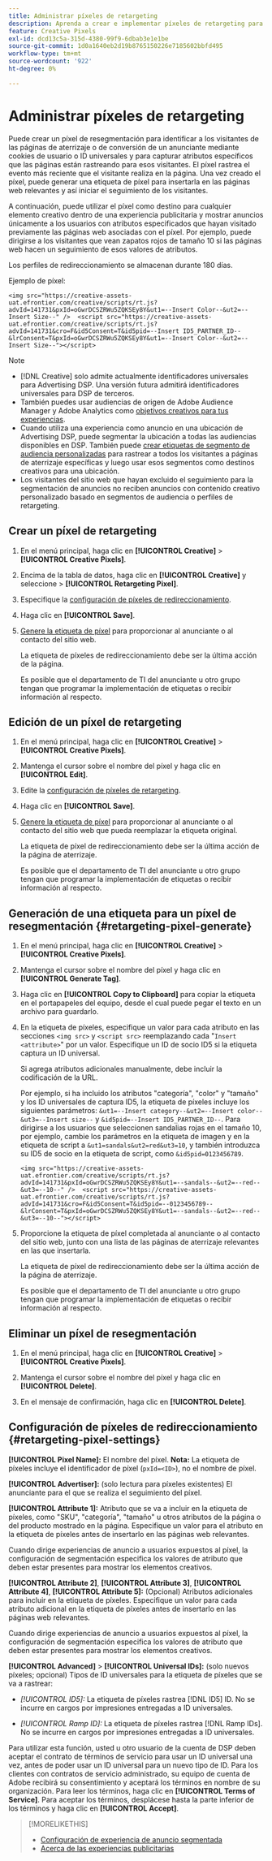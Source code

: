 ```yaml
---
title: Administrar píxeles de retargeting
description: Aprenda a crear e implementar píxeles de retargeting para utilizarlos como objetivos para experiencias de publicidad.
feature: Creative Pixels
exl-id: dcd13c5a-315d-4380-99f9-6dbab3e1e1be
source-git-commit: 1d0a1640eb2d19b8765150226e7185602bbfd495
workflow-type: tm+mt
source-wordcount: '922'
ht-degree: 0%

---
```


# Administrar píxeles de retargeting

<!-- Note to self: These aren't segments -- we don't create a pool of users. -->

Puede crear un píxel de resegmentación para identificar a los visitantes de las páginas de aterrizaje o de conversión de un anunciante mediante cookies de usuario o ID universales y para capturar atributos específicos que las páginas están rastreando para esos visitantes. El píxel rastrea el evento más reciente que el visitante realiza en la página. Una vez creado el píxel, puede generar una etiqueta de píxel para insertarla en las páginas web relevantes y así iniciar el seguimiento de los visitantes.<!-- Note to self: surfer id=cookie or universal ID -->

A continuación, puede utilizar el píxel como destino para cualquier elemento creativo dentro de una experiencia publicitaria y mostrar anuncios únicamente a los usuarios con atributos especificados que hayan visitado previamente las páginas web asociadas con el píxel. Por ejemplo, puede dirigirse a los visitantes que vean zapatos rojos de tamaño 10 si las páginas web hacen un seguimiento de esos valores de atributos.<!-- better example? Make sure they match attribute examples below -->

Los perfiles de redireccionamiento se almacenan durante 180 días.

Ejemplo de píxel:

```
<img src="https://creative-assets-uat.efrontier.com/creative/scripts/rt.js?advId=141731&pxId=oGwrDCSZRWu5ZQKSEy8Y&ut1=--Insert Color--&ut2=--Insert Size--" />  <script src="https://creative-assets-uat.efrontier.com/creative/scripts/rt.js?advId=141731&cro=F&id5Consent=T&id5pid=--Insert ID5_PARTNER_ID--&lrConsent=T&pxId=oGwrDCSZRWu5ZQKSEy8Y&ut1=--Insert Color--&ut2=--Insert Size--"></script>
```

>[!NOTE]
>
> * [!DNL Creative] solo admite actualmente identificadores universales para Advertising DSP. Una versión futura admitirá identificadores universales para DSP de terceros.<!-- Clarify this and reword as needed  -->
>* También puedes usar audiencias de origen de Adobe Audience Manager y Adobe Analytics como [objetivos creativos para tus experiencias](/help/creative/experiences/experience-settings-targeting.md).
>* Cuando utiliza una experiencia como anuncio en una ubicación de Advertising DSP, puede segmentar la ubicación a todas las audiencias disponibles en DSP. También puede [crear etiquetas de segmento de audiencia personalizadas](/help/dsp/audiences/custom-segment-create.md) para rastrear a todos los visitantes a páginas de aterrizaje específicas y luego usar esos segmentos como destinos creativos para una ubicación.
>* Los visitantes del sitio web que hayan excluido el seguimiento para la segmentación de anuncios no reciben anuncios con contenido creativo personalizado basado en segmentos de audiencia o perfiles de retargeting.

## Crear un píxel de retargeting

1. En el menú principal, haga clic en **[!UICONTROL Creative]** > **[!UICONTROL Creative Pixels]**.

1. Encima de la tabla de datos, haga clic en **[!UICONTROL Creative]** y seleccione > **[!UICONTROL Retargeting Pixel]**.

1. Especifique la [configuración de píxeles de redireccionamiento](#retargeting-pixel-settings).

1. Haga clic en **[!UICONTROL Save]**.

1. [Genere la etiqueta de píxel](#retargeting-pixel-generate) para proporcionar al anunciante o al contacto del sitio web.

   La etiqueta de píxeles de redireccionamiento debe ser la última acción de la página.<!-- verify here and below -->

   Es posible que el departamento de TI del anunciante u otro grupo tengan que programar la implementación de etiquetas o recibir información al respecto.

## Edición de un píxel de retargeting

1. En el menú principal, haga clic en **[!UICONTROL Creative]** > **[!UICONTROL Creative Pixels]**.

1. Mantenga el cursor sobre el nombre del píxel y haga clic en **[!UICONTROL Edit]**.

1. Edite la [configuración de píxeles de retargeting](#retargeting-pixel-settings).

1. Haga clic en **[!UICONTROL Save]**.

1. [Genere la etiqueta de píxel](#retargeting-pixel-generate) para proporcionar al anunciante o al contacto del sitio web que pueda reemplazar la etiqueta original.

   La etiqueta de píxel de redireccionamiento debe ser la última acción de la página de aterrizaje.

   Es posible que el departamento de TI del anunciante u otro grupo tengan que programar la implementación de etiquetas o recibir información al respecto.

## Generación de una etiqueta para un píxel de resegmentación {#retargeting-pixel-generate}

1. En el menú principal, haga clic en **[!UICONTROL Creative]** > **[!UICONTROL Creative Pixels]**.

1. Mantenga el cursor sobre el nombre del píxel y haga clic en **[!UICONTROL Generate Tag]**.

1. Haga clic en **[!UICONTROL Copy to Clipboard]** para copiar la etiqueta en el portapapeles del equipo, desde el cual puede pegar el texto en un archivo para guardarlo.

1. En la etiqueta de píxeles, especifique un valor para cada atributo en las secciones `<img src>` y `<script src>` reemplazando cada &quot;`Insert <attribute>`&quot; por un valor. Especifique un ID de socio ID5 si la etiqueta captura un ID universal.

   Si agrega atributos adicionales manualmente, debe incluir la codificación de la URL.

   Por ejemplo, si ha incluido los atributos &quot;categoría&quot;, &quot;color&quot; y &quot;tamaño&quot; y los ID universales de captura ID5, la etiqueta de píxeles incluye los siguientes parámetros: `&ut1=--Insert category--&ut2=--Insert color--&ut3=--Insert size--` y `&id5pid=--Insert ID5_PARTNER_ID--`. Para dirigirse a los usuarios que seleccionen sandalias rojas en el tamaño 10, por ejemplo, cambie los parámetros en la etiqueta de imagen y en la etiqueta de script a `&ut1=sandals&ut2=red&ut3=10`, y también introduzca su ID5 de socio en la etiqueta de script, como `&id5pid=0123456789`.

   `<img src="https://creative-assets-uat.efrontier.com/creative/scripts/rt.js?advId=141731&pxId=oGwrDCSZRWu5ZQKSEy8Y&ut1=--sandals--&ut2=--red--&ut3=--10--" />  <script src="https://creative-assets-uat.efrontier.com/creative/scripts/rt.js?advId=141731&cro=F&id5Consent=T&id5pid=--0123456789--&lrConsent=T&pxId=oGwrDCSZRWu5ZQKSEy8Y&ut1=--sandals--&ut2=--red--&ut3=--10--"></script>`

1. Proporcione la etiqueta de píxel completada al anunciante o al contacto del sitio web, junto con una lista de las páginas de aterrizaje relevantes en las que insertarla.

   La etiqueta de píxel de redireccionamiento debe ser la última acción de la página de aterrizaje.

   Es posible que el departamento de TI del anunciante u otro grupo tengan que programar la implementación de etiquetas o recibir información al respecto.

## Eliminar un píxel de resegmentación

1. En el menú principal, haga clic en **[!UICONTROL Creative]** > **[!UICONTROL Creative Pixels]**.

1. Mantenga el cursor sobre el nombre del píxel y haga clic en **[!UICONTROL Delete]**.

1. En el mensaje de confirmación, haga clic en **[!UICONTROL Delete]**.

## Configuración de píxeles de redireccionamiento {#retargeting-pixel-settings}

**[!UICONTROL Pixel Name]:** El nombre del píxel. **Nota:** La etiqueta de píxeles incluye el identificador de píxel (`pxId=<ID>`), no el nombre de píxel.

**[!UICONTROL Advertiser]:** (solo lectura para píxeles existentes) El anunciante para el que se realiza el seguimiento del píxel.

**[!UICONTROL Attribute 1]:** Atributo que se va a incluir en la etiqueta de píxeles, como &quot;SKU&quot;, &quot;categoría&quot;, &quot;tamaño&quot; u otros atributos de la página o del producto mostrado en la página. Especifique un valor para el atributo en la etiqueta de píxeles antes de insertarlo en las páginas web relevantes.

Cuando dirige experiencias de anuncio a usuarios expuestos al píxel, la configuración de segmentación especifica los valores de atributo que deben estar presentes para mostrar los elementos creativos.

**[!UICONTROL Attribute 2]**, **[!UICONTROL Attribute 3]**, **[!UICONTROL Attribute 4]**, **[!UICONTROL Attribute 5]:** (Opcional) Atributos adicionales para incluir en la etiqueta de píxeles. Especifique un valor para cada atributo adicional en la etiqueta de píxeles antes de insertarlo en las páginas web relevantes.

Cuando dirige experiencias de anuncio a usuarios expuestos al píxel, la configuración de segmentación especifica los valores de atributo que deben estar presentes para mostrar los elementos creativos.

**[!UICONTROL Advanced]** > **[!UICONTROL Universal IDs]:** (solo nuevos píxeles; opcional) Tipos de ID universales para la etiqueta de píxeles que se va a rastrear:

* *[!UICONTROL ID5]:* La etiqueta de píxeles rastrea [!DNL ID5] ID. No se incurre en cargos por impresiones entregadas a ID universales.

* *[!UICONTROL Ramp ID]:* La etiqueta de píxeles rastrea [!DNL Ramp IDs]. No se incurre en cargos por impresiones entregadas a ID universales.

Para utilizar esta función, usted u otro usuario de la cuenta de DSP deben aceptar el contrato de términos de servicio para usar un ID universal una vez, antes de poder usar un ID universal para un nuevo tipo de ID. Para los clientes con contratos de servicio administrado, su equipo de cuenta de Adobe recibirá su consentimiento y aceptará los términos en nombre de su organización. Para leer los términos, haga clic en **[!UICONTROL Terms of Service]**. Para aceptar los términos, desplácese hasta la parte inferior de los términos y haga clic en **[!UICONTROL Accept]**.

>[!MORELIKETHIS]
>
>* [Configuración de experiencia de anuncio segmentada](/help/creative/experiences/experience-settings-targeting.md)
>* [Acerca de las experiencias publicitarias](/help/creative/experiences/experience-about.md)

